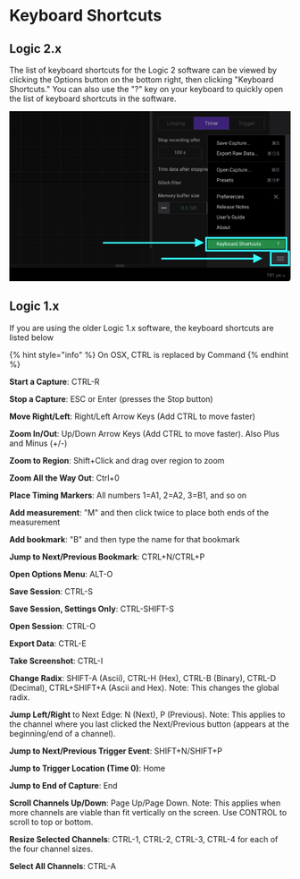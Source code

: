 # Keyboard Shortcuts

## Logic 2.x

The list of keyboard shortcuts for the Logic 2 software can be viewed by clicking the Options button on the bottom right, then clicking "Keyboard Shortcuts." You can also use the "?" key on your keyboard to quickly open the list of keyboard shortcuts in the software.

![Viewing Keyboard Shortcuts in Logic 2](../../.gitbook/assets/keyboard-shortcuts-menu-item.png)



## Logic 1.x

If you are using the older Logic 1.x software, the keyboard shortcuts are listed below

{% hint style="info" %}
On OSX, CTRL is replaced by Command
{% endhint %}

**Start a Capture**: CTRL-R

**Stop a Capture**: ESC or Enter \(presses the Stop button\)

**Move Right/Left**: Right/Left Arrow Keys \(Add CTRL to move faster\)

**Zoom In/Out**: Up/Down Arrow Keys \(Add CTRL to move faster\). Also Plus and Minus \(+/-\)

**Zoom to Region**: Shift+Click and drag over region to zoom

**Zoom All the Way Out**: Ctrl+0

**Place Timing Markers**: All numbers 1=A1, 2=A2, 3=B1, and so on

**Add measurement**: "M" and then click twice to place both ends of the measurement

**Add bookmark**: "B" and then type the name for that bookmark

**Jump to Next/Previous Bookmark**: CTRL+N/CTRL+P

**Open Options Menu**: ALT-O

**Save Session**: CTRL-S

**Save Session, Settings Only**: CTRL-SHIFT-S

**Open Session**: CTRL-O

**Export Data**: CTRL-E

**Take Screenshot**: CTRL-I

**Change Radix**: SHIFT-A \(Ascii\), CTRL-H \(Hex\), CTRL-B \(Binary\), CTRL-D \(Decimal\), CTRL+SHIFT+A \(Ascii and Hex\). Note: This changes the global radix.

**Jump Left/Right** to Next Edge: N \(Next\), P \(Previous\). Note: This applies to the channel where you last clicked the Next/Previous button \(appears at the beginning/end of a channel\).

**Jump to Next/Previous Trigger Event**: SHIFT+N/SHIFT+P

**Jump to Trigger Location \(Time 0\)**: Home

**Jump to End of Capture**: End

**Scroll Channels Up/Down**: Page Up/Page Down. Note: This applies when more channels are viable than fit vertically on the screen. Use CONTROL to scroll to top or bottom.

**Resize Selected Channels**: CTRL-1, CTRL-2, CTRL-3, CTRL-4 for each of the four channel sizes.

**Select All Channels**: CTRL-A

